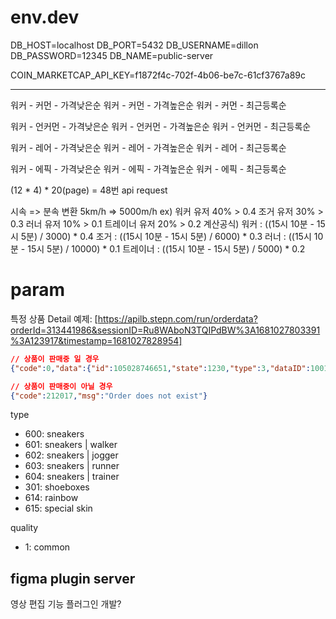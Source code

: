 # env.dev
DB_HOST=localhost
DB_PORT=5432
DB_USERNAME=dillon
DB_PASSWORD=12345
DB_NAME=public-server

COIN_MARKETCAP_API_KEY=f1872f4c-702f-4b06-be7c-61cf3767a89c

---

워커 - 커먼 - 가격낮은순
워커 - 커먼 - 가격높은순
워커 - 커먼 - 최근등록순

워커 - 언커먼 - 가격낮은순
워커 - 언커먼 - 가격높은순
워커 - 언커먼 - 최근등록순

워커 - 레어 - 가격낮은순
워커 - 레어 - 가격높은순
워커 - 레어 - 최근등록순

워커 - 에픽 - 가격낮은순
워커 - 에픽 - 가격높은순
워커 - 에픽 - 최근등록순

(12 * 4) * 20(page) = 48번 api request

시속 => 분속 변환
5km/h => 5000m/h
ex) 
워커 유저 40% > 0.4
조거 유저 30% > 0.3
러너 유저 10% > 0.1
트레이너 유저 20% > 0.2
계산공식)
워커 : ((15시 10분 - 15시 5분) / 3000) * 0.4
조거 : ((15시 10분 - 15시 5분) / 6000) * 0.3
러너 : ((15시 10분 - 15시 5분) / 10000) * 0.1
트레이너 : ((15시 10분 - 15시 5분) / 5000) * 0.2

# param

특정 상품 Detail 예제: [https://apilb.stepn.com/run/orderdata?orderId=313441986&sessionID=Ru8WAboN3TQIPdBW%3A1681027803391%3A123917&timestamp=1681027828954]

```json
// 상품이 판매중 일 경우
{"code":0,"data":{"id":105028746651,"state":1230,"type":3,"dataID":100112,"chain":103,"level":8,"quality":1,"hp":100,"isRun":false,"remain":320,"attrs":[16,72,50,59,0,0,0,0,0,0,0,0],"extAttrs":[],"endTime":0,"upLeveTime":32400000,"coolDownE":86400000,"canSend":false,"price":0,"speedMin":223,"speedMax":556,"breed":2,"breedT":1680864485625,"otd":825985634,"hpLimit":100,"isTest":false,"shoeImg":"3/36/m218710_88ff1e9730ff88ddffff1689ea88ff1e3188_67.png","lifeRatio":10000,"totalGmt":0,"category":0,"relatives":[{"type":1,"otd":110098893,"dataId":100069,"img":"0/22/m2186e5_0c70ef00e42fa355efe011d4faa3d1e32471_67.png","shoeId":101377045647},{"type":1,"otd":672548571,"dataId":100107,"img":"22/29/m21870b_bfcdcd5b88ff8dbb1bffd111ffd93ae43809_67.png","shoeId":84545989461},{"type":2,"otd":405214582,"dataId":100117,"img":"32/33/m218715_b4b12b23a2618863df66aefe16d6a1112286_67.png","shoeId":129877753041},{"type":2,"otd":583024323,"dataId":100064,"img":"27/19/m2186e0_52dd1a2b2cf563164e357179564488cb7b77_67.png","shoeId":102500432543},{"type":2,"otd":385527262,"dataId":100112,"img":"25/11/m218710_1c83ffb165ffaf472e46d4ffb6de160ff724_67.png","shoeId":144522622419}],"holes":[{"index":0,"type":1,"quality":0,"price":1000,"dataID":0,"gemId":0,"addv":0,"gAddv":0,"hAddv":0},{"index":1,"type":1,"quality":-1,"price":0,"dataID":0,"gemId":0,"addv":0,"gAddv":0,"hAddv":0},{"index":2,"type":1,"quality":-1,"price":0,"dataID":0,"gemId":0,"addv":0,"gAddv":0,"hAddv":0},{"index":3,"type":2,"quality":-1,"price":0,"dataID":0,"gemId":0,"addv":0,"gAddv":0,"hAddv":0}]}}
```
```json
// 상품이 판매중이 아닐 경우
{"code":212017,"msg":"Order does not exist"}
```


type 
- 600: sneakers
- 601: sneakers | walker
- 602: sneakers | jogger
- 603: sneakers | runner
- 604: sneakers | trainer
- 301: shoeboxes
- 614: rainbow
- 615: special skin

quality
- 1: common


## figma plugin server

영상 편집 기능 플러그인 개발?